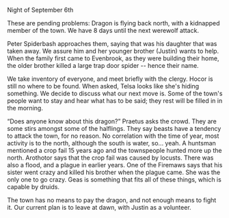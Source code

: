Night of September 6th

These are pending problems:
Dragon is flying back north, with a kidnapped member of the town.
We have 8 days until the next werewolf attack.

Peter Spiderbash approaches them, saying that was his daughter that was taken away. We assure him and her younger brother (Justin) wants to help. When the family first came to Evenbrook, as they were building their home, the older brother killed a large trap door spider -- hence their name.

We take inventory of everyone, and meet briefly with the clergy. Hocor is still no where to be found. When asked, Telsa looks like she's hiding something. We decide to discuss what our next move is. Some of the town's people want to stay and hear what has to be said; they rest will be filled in in the morning.

“Does anyone know about this dragon?” Praetus asks the crowd. They are some stirs amongst some of the halflings. They say beasts have a tendency to attack the town, for no reason. No correlation with the time of year, most activity is to the north, although the south is water, so... yeah. A huntsman mentioned a crop fail 15 years ago and the townspeople hunted more up the north. Arothotor says that the crop fail was caused by locusts. There was also a flood, and a plague in earlier years. One of the Firemaws says that his sister went crazy and killed his brother when the plague came. She was the only one to go crazy. Geas is something that fits all of these things, which is capable by druids.

The town has no means to pay the dragon, and not enough means to fight it. Our current plan is to leave at dawn, with Justin as a volunteer.